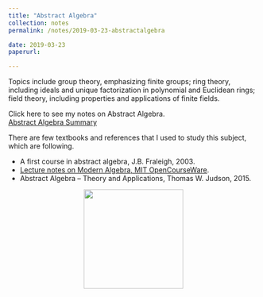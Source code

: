 ```yaml
---
title: "Abstract Algebra"
collection: notes
permalink: /notes/2019-03-23-abstractalgebra

date: 2019-03-23
paperurl:

---
```


Topics include group theory, emphasizing finite groups; ring theory, including ideals and unique factorization in polynomial and Euclidean rings; field theory, including properties and applications of finite fields.  

Click here to see my notes on Abstract Algebra.  
[Abstract Algebra Summary](http://austinyi.github.io/files/abstractalgebra.pdf)    


There are few textbooks and references that I used to study this subject, which are following.
* A first course in abstract algebra, J.B. Fraleigh, 2003.
* [Lecture notes on Modern Algebra, MIT OpenCourseWare](https://ocw.mit.edu/courses/mathematics/18-703-modern-algebra-spring-2013/lecture-notes/).
* Abstract Algebra – Theory and Applications, Thomas W. Judson, 2015.   

<p align="center">

  <img src="http://austinyi.github.io/images/abstract.jpg" style="width:200px;"/>

</p>
